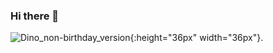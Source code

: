 ### Hi there 👋

![Dino_non-birthday_version](https://user-images.githubusercontent.com/6373098/162155178-214b4b19-cbe1-44c5-8df0-277328981a03.gif){:height="36px" width="36px"}.

<!--
**adilblanco/adilblanco** is a ✨ _special_ ✨ repository because its `README.md` (this file) appears on your GitHub profile.

Here are some ideas to get you started:

- 🔭 I’m currently working on ...
- 🌱 I’m currently learning ...
- 👯 I’m looking to collaborate on ...
- 🤔 I’m looking for help with ...
- 💬 Ask me about ...
- 📫 How to reach me: ...
- 😄 Pronouns: ...
- ⚡ Fun fact: ...
-->
